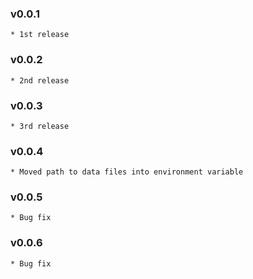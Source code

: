 ### v0.0.1
    * 1st release

### v0.0.2
    * 2nd release

### v0.0.3
    * 3rd release

### v0.0.4
    * Moved path to data files into environment variable

### v0.0.5
    * Bug fix

### v0.0.6
    * Bug fix
